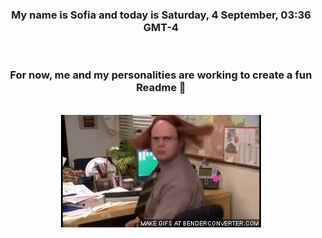 


<div align="center">
<h3 >My name is Sofia and today is Saturday, 4 September, 03:36 GMT-4</h3><br>
<h3 >For now, me and my personalities are working to create a fun Readme 👋
</h3><br>
<img src='img/dwight.gif' alt='working...'/>
</div>
